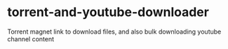 # torrent-and-youtube-downloader
Torrent magnet link to download files, and also bulk downloading youtube channel content
